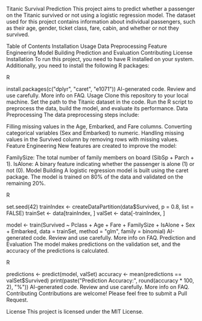 Titanic Survival Prediction
This project aims to predict whether a passenger on the Titanic survived or not using a logistic regression model. The dataset used for this project contains information about individual passengers, such as their age, gender, ticket class, fare, cabin, and whether or not they survived.

Table of Contents
Installation
Usage
Data Preprocessing
Feature Engineering
Model Building
Prediction and Evaluation
Contributing
License
Installation
To run this project, you need to have R installed on your system. Additionally, you need to install the following R packages:

R

install.packages(c("dplyr", "caret", "e1071"))
AI-generated code. Review and use carefully. More info on FAQ.
Usage
Clone this repository to your local machine.
Set the path to the Titanic dataset in the code.
Run the R script to preprocess the data, build the model, and evaluate its performance.
Data Preprocessing
The data preprocessing steps include:

Filling missing values in the Age, Embarked, and Fare columns.
Converting categorical variables (Sex and Embarked) to numeric.
Handling missing values in the Survived column by removing rows with missing values.
Feature Engineering
New features are created to improve the model:

FamilySize: The total number of family members on board (SibSp + Parch + 1).
IsAlone: A binary feature indicating whether the passenger is alone (1) or not (0).
Model Building
A logistic regression model is built using the caret package. The model is trained on 80% of the data and validated on the remaining 20%.

R

set.seed(42)
trainIndex <- createDataPartition(data$Survived, p = 0.8, list = FALSE)
trainSet <- data[trainIndex, ]
valSet <- data[-trainIndex, ]

model <- train(Survived ~ Pclass + Age + Fare + FamilySize + IsAlone + Sex + Embarked, 
               data = trainSet, method = "glm", family = binomial)
AI-generated code. Review and use carefully. More info on FAQ.
Prediction and Evaluation
The model makes predictions on the validation set, and the accuracy of the predictions is calculated.

R

predictions <- predict(model, valSet)
accuracy <- mean(predictions == valSet$Survived)
print(paste("Prediction Accuracy:", round(accuracy * 100, 2), "%"))
AI-generated code. Review and use carefully. More info on FAQ.
Contributing
Contributions are welcome! Please feel free to submit a Pull Request.

License
This project is licensed under the MIT License.
